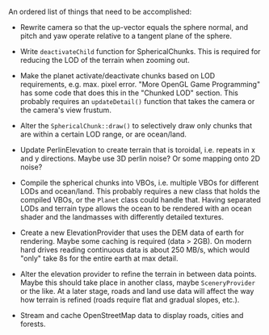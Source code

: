 An ordered list of things that need to be accomplished:

- Rewrite camera so that the up-vector equals the sphere normal, and pitch and yaw operate relative to a tangent plane of the sphere.
- Write `deactivateChild` function for SphericalChunks. This is required for reducing the LOD of the terrain when zooming out.
- Make the planet activate/deactivate chunks based on LOD requirements, e.g. max. pixel error. "More OpenGL Game Programming" has some code that does this in the "Chunked LOD" section. This probably requires an `updateDetail()` function that takes the camera or the camera's view frustum.
- Alter the `SphericalChunk::draw()` to selectively draw only chunks that are within a certain LOD range, or are ocean/land.

- Update PerlinElevation to create terrain that is toroidal, i.e. repeats in x and y directions. Maybe use 3D perlin noise? Or some mapping onto 2D noise?
- Compile the spherical chunks into VBOs, i.e. multiple VBOs for different LODs and ocean/land. This probably requires a new class that holds the compiled VBOs, or the `Planet` class could handle that. Having separated LODs and terrain type allows the ocean to be rendered with an ocean shader and the landmasses with differently detailed textures.

- Create a new ElevationProvider that uses the DEM data of earth for rendering. Maybe some caching is required (data > 2GB). On modern hard drives reading continuous data is about 250 MB/s, which would "only" take 8s for the entire earth at max detail.
- Alter the elevation provider to refine the terrain in between data points. Maybe this should take place in another class, maybe `SceneryProvider` or the like. At a later stage, roads and land use data will affect the way how terrain is refined (roads require flat and gradual slopes, etc.).
- Stream and cache OpenStreetMap data to display roads, cities and forests.